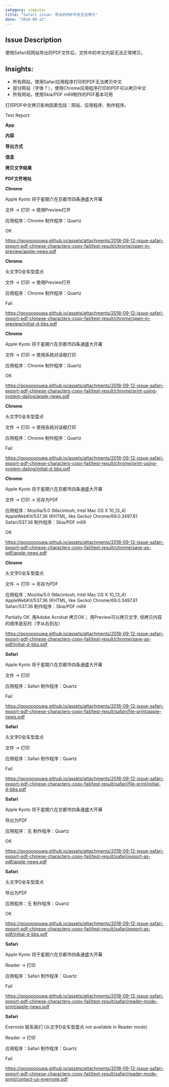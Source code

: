 ```yaml
---
category: computer
title: "Safari issue: 导出的PDF中文无法拷贝"
date: "2018-09-12"
---
```


## Issue Description

使用Safari将网站导出的PDF文件后，文件中的中文内容无法正常拷贝。

## Insights:

- 所有网站，使用Safari应用程序打印的PDF无法拷贝中文
- 部分网站（字体？），使用Chrome应用程序打印的PDF可以拷贝中文
- 所有网站，使用Skia/PDF m69制作的PDF基本可用

打印PDF中文拷贝影响因素包括：网站、应用程序、制作程序。

Test Report:

**App**

**内容**

**导出方式**

**信息**

**拷贝文字结果**

 **PDF文件地址**

**Chrome**

Apple Kyoto 将于星期六在京都市四条通盛大开幕

文件 -> 打印 -> 使用Preview打开

应用程序：Chrome 制作程序：Quartz

OK

https://goooooouwa.github.io/assets/attachments/2018-09-12-issue-safari-export-pdf-chinese-characters-copy-fail/test-result/chrome/open-in-preview/apple-news.pdf

**Chrome**

头文字D全车型盘点

文件 -> 打印 -> 使用Preview打开

应用程序：Chrome 制作程序：Quartz

Fail

https://goooooouwa.github.io/assets/attachments/2018-09-12-issue-safari-export-pdf-chinese-characters-copy-fail/test-result/chrome/open-in-preview/initial-d-bbs.pdf

**Chrome**

Apple Kyoto 将于星期六在京都市四条通盛大开幕

文件 -> 打印 -> 使用系统对话框打印

应用程序：Chrome 制作程序：Quartz

OK

https://goooooouwa.github.io/assets/attachments/2018-09-12-issue-safari-export-pdf-chinese-characters-copy-fail/test-result/chrome/print-using-system-dailog/apple-news.pdf

**Chrome**

头文字D全车型盘点

文件 -> 打印 -> 使用系统对话框打印

应用程序：Chrome 制作程序：Quartz

Fail

https://goooooouwa.github.io/assets/attachments/2018-09-12-issue-safari-export-pdf-chinese-characters-copy-fail/test-result/chrome/print-using-system-dailog/initial-d-bbs.pdf

**Chrome**

Apple Kyoto 将于星期六在京都市四条通盛大开幕

文件 -> 打印 -> 另存为PDF

应用程序：Mozilla/5.0 (Macintosh; Intel Mac OS X 10\_13\_4) AppleWebKit/537.36 (KHTML, like Gecko) Chrome/69.0.3497.81 Safari/537.36 制作程序：Skia/PDF m69

OK

https://goooooouwa.github.io/assets/attachments/2018-09-12-issue-safari-export-pdf-chinese-characters-copy-fail/test-result/chrome/save-as-pdf/apple-news.pdf

**Chrome**

头文字D全车型盘点

文件 -> 打印 -> 另存为PDF

应用程序：Mozilla/5.0 (Macintosh; Intel Mac OS X 10\_13\_4) AppleWebKit/537.36 (KHTML, like Gecko) Chrome/69.0.3497.81 Safari/537.36 制作程序：Skia/PDF m69

Partially OK. 用Adobe Acrobat 拷贝OK； 用Preview可以拷贝文字, 但拷贝内容的顺序是反的（字从右到左）

https://goooooouwa.github.io/assets/attachments/2018-09-12-issue-safari-export-pdf-chinese-characters-copy-fail/test-result/chrome/save-as-pdf/initial-d-bbs.pdf

**Safari**

Apple Kyoto 将于星期六在京都市四条通盛大开幕

文件 -> 打印

应用程序：Safari 制作程序：Quartz

Fail

https://goooooouwa.github.io/assets/attachments/2018-09-12-issue-safari-export-pdf-chinese-characters-copy-fail/test-result/safari/file-print/apple-news.pdf

**Safari**

头文字D全车型盘点

文件 -> 打印

应用程序：Safari 制作程序：Quartz

Fail

https://goooooouwa.github.io/assets/attachments/2018-09-12-issue-safari-export-pdf-chinese-characters-copy-fail/test-result/safari/file-print/initial-d-bbs.pdf

**Safari**

Apple Kyoto 将于星期六在京都市四条通盛大开幕

导出为PDF

应用程序：无 制作程序：Quartz

OK

https://goooooouwa.github.io/assets/attachments/2018-09-12-issue-safari-export-pdf-chinese-characters-copy-fail/test-result/safari/export-as-pdf/apple-news.pdf

**Safari**

头文字D全车型盘点

导出为PDF

应用程序：无 制作程序：Quartz

OK

https://goooooouwa.github.io/assets/attachments/2018-09-12-issue-safari-export-pdf-chinese-characters-copy-fail/test-result/safari/export-as-pdf/initial-d-bbs.pdf

**Safari**

Apple Kyoto 将于星期六在京都市四条通盛大开幕

Reader -> 打印

应用程序：Safari 制作程序：Quartz

Fail

https://goooooouwa.github.io/assets/attachments/2018-09-12-issue-safari-export-pdf-chinese-characters-copy-fail/test-result/safari/reader-mode-print/apple-news.pdf

**Safari**

Evernote 联系我们 (头文字D全车型盘点 not available in Reader mode）

Reader -> 打印

应用程序：Safari 制作程序：Quartz

Fail

https://goooooouwa.github.io/assets/attachments/2018-09-12-issue-safari-export-pdf-chinese-characters-copy-fail/test-result/safari/reader-mode-print/contact-us-evernote.pdf
